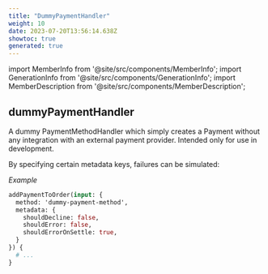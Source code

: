 ```yaml
---
title: "DummyPaymentHandler"
weight: 10
date: 2023-07-20T13:56:14.638Z
showtoc: true
generated: true
---
```

<!-- This file was generated from the Vendure source. Do not modify. Instead, re-run the "docs:build" script -->
import MemberInfo from '@site/src/components/MemberInfo';
import GenerationInfo from '@site/src/components/GenerationInfo';
import MemberDescription from '@site/src/components/MemberDescription';


## dummyPaymentHandler

<GenerationInfo sourceFile="packages/core/src/config/payment/dummy-payment-method-handler.ts" sourceLine="27" packageName="@vendure/core" />

A dummy PaymentMethodHandler which simply creates a Payment without any integration
with an external payment provider. Intended only for use in development.

By specifying certain metadata keys, failures can be simulated:

*Example*

```GraphQL
addPaymentToOrder(input: {
  method: 'dummy-payment-method',
  metadata: {
    shouldDecline: false,
    shouldError: false,
    shouldErrorOnSettle: true,
  }
}) {
  # ...
}
```

